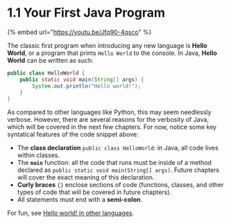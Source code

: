 # 1.1 Your First Java Program

{% embed url="https://youtu.be/Jfq90-4qsco" %}

The classic first program when introducing any new language is **Hello World**, or a program that prints `Hello World` to the console. In Java, **Hello World** can be written as such:

```java
public class HelloWorld {
    public static void main(String[] args) {
        System.out.println("Hello world!");
    }
}
```

As compared to other languages like Python, this may seem needlessly verbose. However, there are several reasons for the verbosity of Java, which will be covered in the next few chapters. For now, notice some key syntatical features of the code snippet above:

* The **class declaration** `public class HelloWorld`: in Java, all code lives within classes.&#x20;
* The **`main`** function: all the code that runs must be inside of a method declared as `public static void main(String[] args)`. Future chapters will cover the exact meaning of this declaration.
* **Curly braces** `{}` enclose sections of code (functions, classes, and other types of code that will be covered in future chapters).
* All statements must end with a **semi-colon**.&#x20;

For fun, see [Hello world! in other languages](https://www.rosettacode.org/wiki/Hello\_world/Text).

